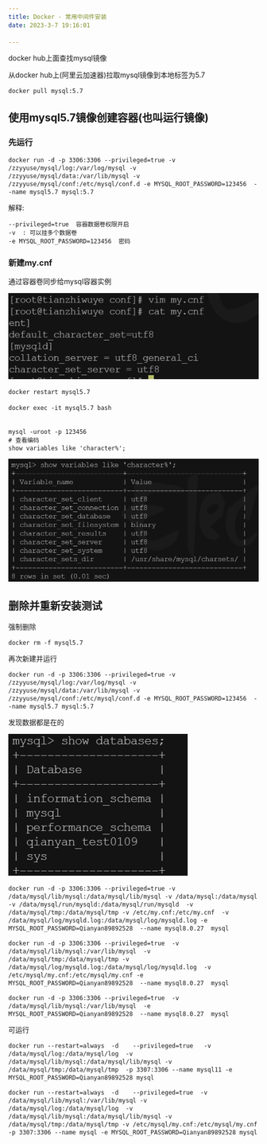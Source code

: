 ```yaml
---
title: Docker - 常用中间件安装
date: 2023-3-7 19:16:01

---
```




docker hub上面查找mysql镜像



从docker hub上(阿里云加速器)拉取mysql镜像到本地标签为5.7

```
docker pull mysql:5.7
```



## 使用mysql5.7镜像创建容器(也叫运行镜像)



### 先运行

```
docker run -d -p 3306:3306 --privileged=true -v /zzyyuse/mysql/log:/var/log/mysql -v /zzyyuse/mysql/data:/var/lib/mysql -v /zzyyuse/mysql/conf:/etc/mysql/conf.d -e MYSQL_ROOT_PASSWORD=123456  --name mysql5.7 mysql:5.7
```

解释:

```
--privileged=true  容器数据卷权限开启
-v  : 可以挂多个数据卷
-e MYSQL_ROOT_PASSWORD=123456  密码
```





### 新建my.cnf

通过容器卷同步给mysql容器实例

![image-20220109150948997](./images/20220109150949.png)



```
docker restart mysql5.7

docker exec -it mysql5.7 bash


mysql -uroot -p 123456
# 查看编码
show variables like 'character%';
```

![image-20220109151648770](./images/20220109151648.png)





## 删除并重新安装测试

强制删除

```
docker rm -f mysql5.7
```

再次新建并运行

```
docker run -d -p 3306:3306 --privileged=true -v /zzyyuse/mysql/log:/var/log/mysql -v /zzyyuse/mysql/data:/var/lib/mysql -v /zzyyuse/mysql/conf:/etc/mysql/conf.d -e MYSQL_ROOT_PASSWORD=123456  --name mysql5.7 mysql:5.7
```

发现数据都是在的

![image-20220109152557342](./images/20220109152557.png)

```
docker run -d -p 3306:3306 --privileged=true -v /data/mysql/lib/mysql:/data/mysql/lib/mysql -v /data/mysql:/data/mysql -v /data/mysql/run/mysqld:/data/mysql/run/mysqld  -v /data/mysql/tmp:/data/mysql/tmp -v /etc/my.cnf:/etc/my.cnf  -v /data/mysql/log/mysqld.log:/data/mysql/log/mysqld.log -e MYSQL_ROOT_PASSWORD=Qianyan89892528  --name mysql8.0.27  mysql
```



```
docker run -d -p 3306:3306 --privileged=true  -v /data/mysql/lib/mysql:/var/lib/mysql  -v /data/mysql/tmp:/data/mysql/tmp -v /data/mysql/log/mysqld.log:/data/mysql/log/mysqld.log  -v /etc/mysql/my.cnf:/etc/mysql/my.cnf -e MYSQL_ROOT_PASSWORD=Qianyan89892528  --name mysql8.0.27  mysql
```



```
docker run -d -p 3306:3306 --privileged=true  -v /data/mysql/lib/mysql:/var/lib/mysql  -e MYSQL_ROOT_PASSWORD=Qianyan89892528  --name mysql8.0.27  mysql
```



可运行

```
docker run --restart=always  -d    --privileged=true   -v /data/mysql/log:/data/mysql/log  -v /data/mysql/lib/mysql:/data/mysql/lib/mysql -v /data/mysql/tmp:/data/mysql/tmp  -p 3307:3306 --name mysql11 -e MYSQL_ROOT_PASSWORD=Qianyan89892528 mysql
```



```
docker run --restart=always  -d    --privileged=true  -v /data/mysql/lib/mysql:/var/lib/mysql -v /data/mysql/log:/data/mysql/log  -v /data/mysql/lib/mysql:/data/mysql/lib/mysql -v /data/mysql/tmp:/data/mysql/tmp -v /etc/mysql/my.cnf:/etc/mysql/my.cnf  -p 3307:3306 --name mysql -e MYSQL_ROOT_PASSWORD=Qianyan89892528 mysql
```

